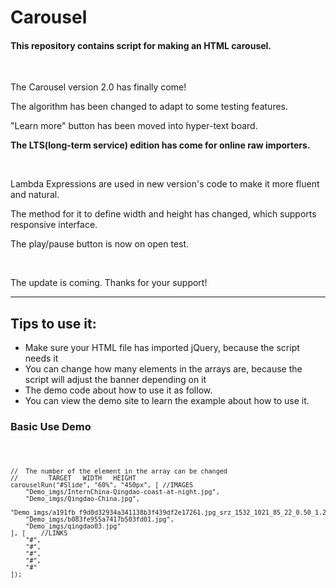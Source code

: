 # Carousel
<h4>This repository contains script for making an HTML carousel.</h4>
<br>
<p>The Carousel version 2.0 has finally come!</p>
<p>The algorithm has been changed to adapt to some testing features.</p>
<p>"Learn more" button has been moved into hyper-text board.</p>
<p><b>The LTS(long-term service) edition has come for online raw importers.</b></p>
<br>
<p>Lambda Expressions are used in new version's code to make it more fluent and natural.</p>
<p>The method for it to define width and height has changed, which supports responsive interface.</p>
<p>The play/pause button is now on open test.</p>
<br>
<p>The update is coming. Thanks for your support!</p>

<hr>
<h2>Tips to use it:</h2>
<ul>
  <li>Make sure your HTML file has imported jQuery, because the script needs it</li>
  <li>You can change how many elements in the arrays are, because the script will adjust the banner depending on it</li>
  <li>The demo code about how to use it as follow.</li>
  <li>You can view the demo site to learn the example about how to use it.</li>
</ul>

<h3>Basic Use Demo</h3>
<code>

	//	The number of the element in the array can be changed
	//		  TARGET   WIDTH   HEIGHT
	carouselRun("#Slide", "60%", "450px", [	//IMAGES
		"Demo_imgs/InternChina-Qingdao-coast-at-night.jpg",
		"Demo_imgs/Qingdao-China.jpg",
		"Demo_imgs/a191fb_f9d0d32934a341138b3f439df2e17261.jpg_srz_1532_1021_85_22_0.50_1.20_0.jfif.jpg",
		"Demo_imgs/b083fe955a7417b503fd01.jpg",
		"Demo_imgs/qingdao03.jpg"
	], [	//LINKS
		"#",
		"#",
		"#",
		"#",
		"#"
	]);
</code>
